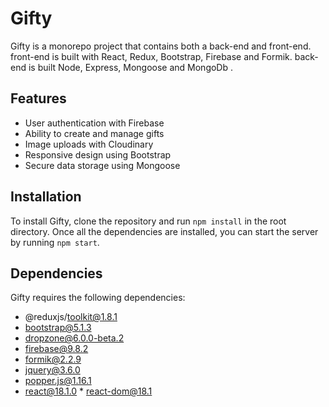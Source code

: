 

# Gifty

Gifty is a monorepo project that contains both a back-end and front-end. 
front-end is built with React, Redux, Bootstrap, Firebase and Formik.
back-end is built Node, Express, Mongoose and MongoDb . 

## Features 
* User authentication with Firebase 
* Ability to create and manage gifts 
* Image uploads with Cloudinary 
* Responsive design using Bootstrap 
* Secure data storage using Mongoose 

## Installation 
To install Gifty, clone the repository and run `npm install` in the root directory. Once all the dependencies are installed, you can start the server by running `npm start`. 

## Dependencies 
Gifty requires the following dependencies:  
* @reduxjs/toolkit@1.8.1  
* bootstrap@5.1.3  
* dropzone@6.0.0-beta.2  
* firebase@9.8.2  
* formik@2.2.9  
* jquery@3.6.0  
* popper.js@1.16.1  
* react@18.1.0  												    * react-dom@18.1
